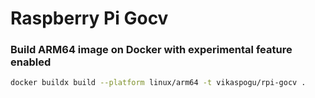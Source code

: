 # Raspberry Pi Gocv

### Build ARM64 image on Docker with experimental feature enabled 

```bash
docker buildx build --platform linux/arm64 -t vikaspogu/rpi-gocv .
```
